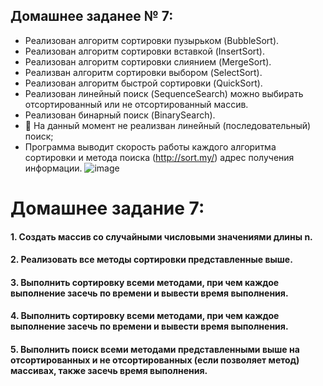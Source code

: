 ##  Домашнее заданее № 7:

- Реализован алгоритм сортировки пузырьком (BubbleSort).
- Реализован алгоритм сортировки вставкой (InsertSort).
- Реализован алгоритм сортировки слиянием (MergeSort).
- Реализван алгоритм сортировки выбором (SelectSort).
- Реализован алгоритм быстрой сортировки (QuickSort).
- Реализован линейный поиск (SequenceSearch) можно выбирать отсортированный или не отсортированный массив.
- Реализован бинарный поиск (BinarySearch).
- 🛑 На данный момент не реализван линейный (последовательный) поиск;
- Программа выводит скорость работы каждого алгоритма сортировки и метода поиска (http://sort.my/) адрес получения информации.
![image](https://user-images.githubusercontent.com/67729776/173547186-4bea0878-4ae9-4d49-b47c-88b5cab885ca.png)

# Домашнее задание 7:
#### 1. Создать массив со случайными числовыми значениями длины n.
#### 2. Реализовать все методы сортировки представленные выше.
#### 3. Выполнить сортировку всеми методами, при чем каждое выполнение засечь по времени и вывести время выполнения.
#### 4. Выполнить сортировку всеми методами, при чем каждое выполнение засечь по времени и вывести время выполнения.
#### 5. Выполнить поиск всеми методами представленными выше на отсортированных и не отсортированных (если позволяет метод) массивах, также засечь время выполнения.






